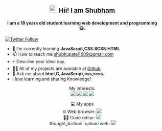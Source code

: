 <h2 align="center"><img src="https://media.giphy.com/media/hvRJCLFzcasrR4ia7z/giphy.gif" width="25"> Hii! I am Shubham</h2>
<h4 align="center">
  I am a 18 years old student learning web development and programming😃.
  </h4>
  

[![Twitter Follow](https://img.shields.io/twitter/follow/shubhupatel1609?color=1DA1F2&logo=Twitter&style=for-the-badge)](https://twitter.com/shubhupatel1609)
- 🌱 I’m currently learning **JavaScrpit,CSS.SCSS.HTML**
- 📫 How to reach me shubhupatel1609@gmail.com
- ⚡ Describe your ideal day.
- :man_technologist: All of my projects are available at [Github](https://github.com/Tejash429)
- :speech_balloon: Ask me about **html,C,JavaScript,css,scss**.
- I love learning and sharing Knowledge!

<p align="center">
  My interests: <br>
  <img src="https://img.shields.io/badge/html%20-%23E34F26.svg?&style=for-the-badge&logo=html5&logoColor=white">
  <img src="https://img.shields.io/badge/css,scss%20-%231572B6.svg?&style=for-the-badge&logo=css3&logoColor=white">
  <img src="https://img.shields.io/badge/javascript%20-%23323330.svg?&style=for-the-badge&logo=javascript&logoColor=%23F7DF1E">
  <img src="https://img.shields.io/badge/c progamming%20-%23323330.svg?&style=for-the-badge&logo=c&logoColor=%23F7DF1E">
</p>
</p>
<p align="center">
 💻 My apps <br>
  🌐 Web browser: <a htef="https://microsoftedge.com"><img src="https://img.shields.io/badge/chrome-0078D6?logo=microsoft-edge&logoColor=white&style=for-the-badge&color=31BAE4"></a>
  <br>
  👨‍💻 Code editor: <a href="https://code.visualstudio.com"><img src="https://img.shields.io/badge/VS Code-0078D6?logo=visual-studio-code&logoColor=white&style=for-the-badge&color=0086D1"></a>
  <br>
  :thought_balloon: upload web: <a href="https://github.com/Shuhbampatel?tab=repositories"><img src="https://img.shields.io/badge/git hub-0078D6?logo=github&logoColor=white&style=for-the-badge&color=0086D1"></a>

  <!--
**Shuhbampatel/Shuhbampatel** is a ✨ _special_ ✨ repository because its `README.md` (this file) appears on your GitHub profile.
Here are some ideas to get you started:

- 🔭 I’m currently working on ...
- 🌱 I’m currently learning ...
- 👯 I’m looking to collaborate on ...
- 🤔 I’m looking for help with ...
- 💬 Ask me about ...
- 📫 How to reach me: ...
- 😄 Pronouns: ...
- ⚡ Fun fact: ...
-->
